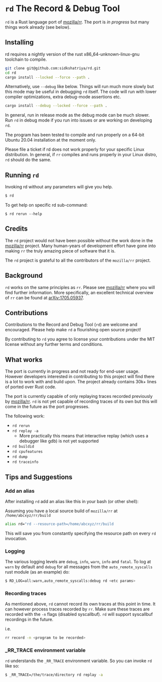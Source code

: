 # `rd` The Record & Debug Tool

`rd` is a Rust language port of [mozilla/rr](https://github.com/mozilla/rr). The port is  _in progress_ but many things work already (see below).

## Installing

rd requires a nightly version of the rust x86_64-unknown-linux-gnu toolchain to compile.

```bash
git clone git@github.com:sidkshatriya/rd.git
cd rd
cargo install --locked --force --path .
```

Alternatively, use `--debug` like below. Things will run much more slowly but this mode may be useful in debugging `rd` itself. The code will run with lower compiler optimizations, extra debug-mode assertions etc. 

```bash
cargo install --debug --locked --force --path .
```

In general, run in release mode as the debug mode can be much slower. Run `rd` in debug mode if you run into issues or are working on developing `rd`.

The program has been tested to compile and run properly on a 64-bit Ubuntu 20.04 installation at the moment only. 

Please file a ticket if rd does not work properly for your specific Linux distribution. In general, if `rr` compiles and runs properly in your Linux distro, `rd` should do the same.

## Running `rd`

Invoking rd without any parameters will give you help.
```bash
$ rd
```

To get help on specific rd sub-command:
```
$ rd rerun --help
```

## Credits

The `rd` project would not have been possible without the work done in the [mozilla/rr](https://github.com/mozilla/rr) project. Many human-years of development effort have gone into making `rr` the truly amazing piece of software that it is. 

The `rd` project is grateful to all the contributors of the `mozilla/rr` project.

## Background 

`rd` works on the same principles as `rr`. Please see [mozilla/rr](https://github.com/mozilla/rr) where you will find further information. More specifically, an excellent technical overview of `rr` can be found at [arXiv:1705.05937](https://arxiv.org/abs/1705.05937). 

## Contributions

Contributions to the Record and Debug Tool (`rd`) are welcome and encouraged. Please help make `rd` a flourishing open source project!

By contributing to `rd` you agree to license your contributions under the MIT license without any further terms and conditions.

## What works

The port is currently in progress and not ready for end-user usage. However developers interested in contributing to this project will find there is a lot to work with and build upon. The project already contains 30k+ lines of ported over Rust code.

The port is currently capable of only replaying traces recorded previously by [mozilla/rr](https://github.com/mozilla/rr). `rd` is not yet capable of recording traces of its own but this will come in the future as the port progresses.

The following work:
* `rd rerun`
* `rd replay -a`
  * More practically this means that interactive replay (which uses a debugger like gdb) is not yet supported 
* `rd buildid`
* `rd cpufeatures`
* `rd dump`
* `rd traceinfo`

## Tips and Suggestions

### Add an alias
After installing `rd` add an alias like this in your bash (or other shell):

Assuming you have a local source build of `mozilla/rr` at `/home/abcxyz/rr/build` 

```bash
alias rd="rd --resource-path=/home/abcxyz/rr/build
```

This will save you from constantly specifying the resource path on every `rd` invocation.

### Logging

The various logging levels are `debug`, `info`, `warn`, `info` and `fatal`. To log at `warn` by default and `debug` for all messages from the `auto_remote_syscalls` rust module (as an example) do:

```bash
$ RD_LOG=all:warn,auto_remote_syscalls:debug rd <etc params>
```

### Recording traces

As mentioned above, `rd` cannot record its own traces at this point in time. It can however process traces recorded by `rr`. Make sure these traces are recorded with the `-n` flags (disabled syscallbuf). `rd` will support syscallbuf recordings in the future.

i.e. 
```bash
rr record -n <program to be recorded>
```

### _RR_TRACE environment variable

`rd` understands the `_RR_TRACE` environment variable. So you can invoke `rd` like so:

```bash
$ _RR_TRACE=/the/trace/directory rd replay -a
```
